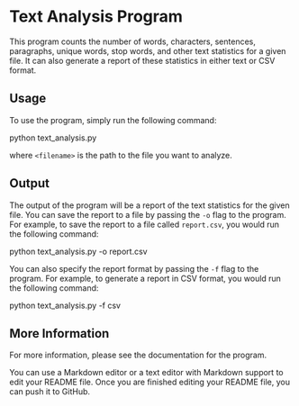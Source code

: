 # Text Analysis Program

This program counts the number of words, characters, sentences, paragraphs, unique words, stop words, and other text statistics for a given file. It can also generate a report of these statistics in either text or CSV format.

## Usage

To use the program, simply run the following command:

python text_analysis.py <filename>


where `<filename>` is the path to the file you want to analyze.

## Output

The output of the program will be a report of the text statistics for the given file. You can save the report to a file by passing the `-o` flag to the program. For example, to save the report to a file called `report.csv`, you would run the following command:

python text_analysis.py <filename> -o report.csv


You can also specify the report format by passing the `-f` flag to the program. For example, to generate a report in CSV format, you would run the following command:

python text_analysis.py <filename> -f csv


## More Information

For more information, please see the documentation for the program.


You can use a Markdown editor or a text editor with Markdown support to edit your README file. Once you are finished editing your README file, you can push it to GitHub.

